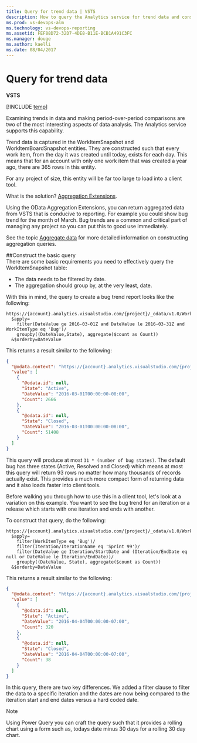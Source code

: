 ```yaml
---
title: Query for trend data | VSTS  
description: How to query the Analytics service for trend data and consume it in a client tool when working from Visual Studio Team Services (VSTS) 
ms.prod: vs-devops-alm
ms.technology: vs-devops-reporting
ms.assetid: FEF88D72-32D7-4DE8-B11E-BCB1A491C3FC
ms.manager: douge
ms.author: kaelli
ms.date: 08/04/2017
---
```


# Query for trend data

**VSTS**  

[!INCLUDE [temp](../_shared/analytics-preview.md)]

Examining trends in data and making period-over-period comparisons are two of the most interesting aspects of data analysis. The Analytics service supports this capability.

Trend data is captured in the WorkItemSnapshot and WorkItemBoardSnapshot entities. They are constructed such that every work item, from the day it was created until today, exists for each day. This means that for an account with only one work item that was created a year ago, there are 365 rows in this entity.  

For any project of size, this entity will be far too large to load into a client tool.  

What is the solution? [Aggregation Extensions](aggregated-data-analytics.md). 

Using the OData Aggregation Extensions, you can return aggregated data from VSTS that is conducive to reporting. For example you could show bug trend for the month of March. Bug trends are a common and critical part of managing any project so you can put this to good use immediately.

See the topic [Aggregate data](aggregated-data-analytics.md) for more detailed information on
constructing aggregation queries.

##Construct the basic query    
There are some basic requirements you need to effectively query the WorkItemSnapshot table:  
* The data needs to be filtered by date.
* The aggregation should group by, at the very least, date.

With this in mind, the query to create a bug trend report looks like the following: 

```odata
https://{account}.analytics.visualstudio.com/{project}/_odata/v1.0/WorkItemSnapshot?
  $apply=
    filter(DateValue ge 2016-03-01Z and DateValue le 2016-03-31Z and WorkItemType eq 'Bug')/
    groupby((DateValue,State), aggregate($count as Count))
  &$orderby=DateValue
```

This returns a result similar to the following:

```JSON
{
  "@odata.context": "https://{account}.analytics.visualstudio.com/{project}/_odata/v1.0/$metadata#WorkItemSnapshot(DateValue,State,Count)",
  "value": [
    {
      "@odata.id": null,
      "State": "Active",
      "DateValue": "2016-03-01T00:00:00-08:00",
      "Count": 2666
    },
    {
      "@odata.id": null,
      "State": "Closed",
      "DateValue": "2016-03-01T00:00:00-08:00",
      "Count": 51408
    }
  ]
}
```

This query will produce at most ```31 * (number of bug states)```. The default bug has three states 
(Active, Resolved and Closed) which means at most this query will return 93 rows no matter 
how many thousands of records actually exist. This provides a much more compact form of returning data and it also loads faster into client tools.  

Before walking you through how to use this in a client tool, let's look at a variation on this example. You want to see the bug trend for an iteration or a release which starts with one iteration and ends with another.  

To construct that query, do the following:  

```odata
https://{account}.analytics.visualstudio.com/{project}/_odata/v1.0/WorkItemSnapshot?
  $apply=
    filter(WorkItemType eq 'Bug')/
    filter(Iteration/IterationName eq 'Sprint 99')/
    filter(DateValue ge Iteration/StartDate and (Iteration/EndDate eq null or DateValue le Iteration/EndDate))/
    groupby((DateValue, State), aggregate($count as Count))
  &$orderby=DateValue
```

This returns a result similar to the following:

```JSON
{
  "@odata.context": "https://{account}.analytics.visualstudio.com/{project}/_odata/v1.0/$metadata#WorkItemSnapshot(DateValue,State,Count)",
  "value": [
    {
      "@odata.id": null,
      "State": "Active",
      "DateValue": "2016-04-04T00:00:00-07:00",
      "Count": 320
    },
    {
      "@odata.id": null,
      "State": "Closed",
      "DateValue": "2016-04-04T00:00:00-07:00",
      "Count": 38
    }
  ]
}
```

In this query, there are two key differences. We added a filter clause to filter the data to a specific iteration and the dates are now being compared to the iteration start and end dates versus a hard coded date.  

>[!NOTE]  
>Using Power Query you can craft the query such that it provides a rolling chart using a form such as, todays date minus 30 days for a rolling 30 day chart.
